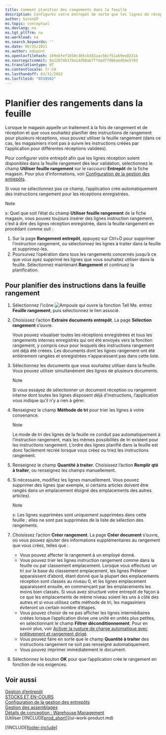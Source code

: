 ```yaml
---
title: Comment planifier des rangements dans la feuille
description: Configurez votre entrepôt de sorte que les lignes de réception soient disponibles dans la feuille de calcul de rangement lorsque vous souhaitez planifier les instructions de rangement pour les réceptions.
author: SorenGP
ms.topic: conceptual
ms.devlang: na
ms.tgt_pltfrm: na
ms.workload: na
ms.search.keywords: ''
ms.date: 06/25/2021
ms.author: edupont
ms.openlocfilehash: 109ebfef1650c365cb383aac56cf51ab9ee8231b
ms.sourcegitcommit: 8a12074b170a14d98ab7ffdad77d66aed64e5783
ms.translationtype: HT
ms.contentlocale: fr-CH
ms.lasthandoff: 03/31/2022
ms.locfileid: "8518562"
---
```

# <a name="plan-put-aways-in-worksheets"></a>Planifier des rangements dans la feuille
Lorsque le magasin appelle un traitement à la fois de rangement et de réception et que vous souhaitez planifier des instructions de rangement pour plusieurs réceptions, vous pouvez utiliser la feuille rangement (dans ce cas, les magasiniers n’ont pas à suivre les instructions créées par l’application pour différentes réceptions validées).  

Pour configurer votre entrepôt afin que les lignes réception soient disponibles dans la feuille rangement dès leur validation, sélectionnez le champ **Utiliser feuille rangement** sur le raccourci **Entrepôt** de la fiche magasin. Pour plus d’informations, voir [Configuration de la gestion des entrepôts](warehouse-setup-warehouse.md).  

Si vous ne sélectionnez pas ce champ, l’application crée automatiquement des instructions rangement pour les réceptions enregistrées.  

> [!NOTE]  
>  s: Quel que soit l’état du champ **Utiliser feuille rangement** de la fiche magasin, vous pouvez toujours insérer des lignes instruction rangement, c’est à dire des lignes réception enregistrée, dans la feuille rangement en procédant comme suit :  
>   
>  1.  Sur la page **Rangement entrepôt**, appuyez sur Ctrl+D pour supprimer l’instruction rangement, ou sélectionnez les lignes à traiter dans la feuille et supprimez-les.  
> 2.  Poursuivez l’opération dans tous les rangements concernés jusqu’à ce que vous ayez supprimé les lignes que vous souhaitez utiliser dans la feuille. Sélectionnez maintenant **Rangement** et continuez la planification.  

## <a name="to-plan-instructions-in-the-put-away-worksheet"></a>Pour planifier des instructions dans la feuille rangement  
1.  Sélectionnez l’icône ![Ampoule qui ouvre la fonction Tell Me.](media/ui-search/search_small.png "Dites-moi ce que vous voulez faire") entrez **Feuille rangement**, puis sélectionnez le lien associé.  
2.  Choisissez l’action **Extraire documents entrepôt**. La page **Sélection rangement** s’ouvre.  

    Vous pouvez visualiser toutes les réceptions enregistrées et tous les rangements internes enregistrés qui ont été envoyés vers la fonction rangement, y compris ceux pour lesquels des instructions rangement ont déjà été créées. Les documents dont les lignes rangement ont été entièrement rangées et enregistrées n’apparaissent pas dans cette liste.  

3. Sélectionnez les documents que vous souhaitez utiliser dans la feuille. Vous pouvez utiliser simultanément des lignes de plusieurs documents.  

    > [!NOTE]  
    >  Si vous essayez de sélectionner un document réception ou rangement interne dont toutes les lignes disposent déjà d’instructions, l’application vous indique qu’il n’y a rien à gérer.  

4. Renseignez le champ **Méthode de tri** pour trier les lignes à votre convenance.  

    > [!NOTE]  
    >  Le mode de tri des lignes de la feuille ne conduit pas automatiquement à l’instruction rangement, mais les mêmes possibilités de tri existent pour les instructions rangement. L’ordre des lignes planifié dans la feuille est donc facilement recréé lorsque vous créez ou triez les instructions rangement.  

5.  Renseignez le champ **Quantité à traiter**. Choisissez l’action **Remplir qté à traiter**, ou renseignez les champs manuellement.  
6.  Si nécessaire, modifiez les lignes manuellement. Vous pouvez supprimer des lignes (par exemple, si certains articles doivent être rangés dans un emplacement éloigné des emplacements des autres articles).  

    > [!NOTE]  
    >  s: Les lignes supprimées sont uniquement supprimées dans cette feuille ; elles ne sont pas supprimées de la liste de sélection des rangements.  

7.  Choisissez l’action **Créer rangement**. La page **Créer document** s’ouvre, où vous pouvez ajouter des informations supplémentaires au rangement que vous créez, telles que :  

    -   Vous pouvez affecter le rangement à un employé donné.  
    -   Vous pouvez trier les lignes instruction rangement comme dans la feuille ou par classement emplacement. Lorsque vous effectuez un tri sur la base du classement emplacement, les lignes Prélever apparaissent d’abord, étant donné que la plupart des emplacements réception sont classés au niveau 0, et les lignes emplacement apparaissent ensuite, en commençant par les emplacements les moins bien classés. Si vous avez structuré votre entrepôt de façon à ce que les emplacements de même niveau soient les uns à côté des autres et si vous utilisez cette méthode de tri, les magasiniers éviteront un certain nombre d’étapes.  
    -   Vous pouvez choisir de ne pas afficher les lignes intermédiaires créées lorsque l’application divise une unité en unités plus petites, en sélectionnant le champ **Filtrer déconditionnement**. Pour en savoir plus, voir [Activer la rupture de charge automatique avec prélèvement et rangement dirigé](warehouse-enable-automatic-breaking-bulk-with-directed-put-away-and-pick.md).  
    -   Vous pouvez faire en sorte que le champ **Quantité à traiter** des instructions rangement ne soit pas renseigné automatiquement.  
    -   Vous pouvez imprimer immédiatement le document.  

8.  Sélectionnez le bouton **OK** pour que l’application crée le rangement en fonction de vos exigences.  

## <a name="see-also"></a>Voir aussi  
[Gestion d’entrepôt](warehouse-manage-warehouse.md)  
[STOCKS ET EN-COURS](inventory-manage-inventory.md)  
[Configuration de la gestion des entrepôts](warehouse-setup-warehouse.md)     
[Gestion des assemblages](assembly-assemble-items.md)    
[Détails de conception : Warehouse Management](design-details-warehouse-management.md)  
[Utiliser [!INCLUDE[prod_short](includes/prod_short.md)]](ui-work-product.md)


[!INCLUDE[footer-include](includes/footer-banner.md)]